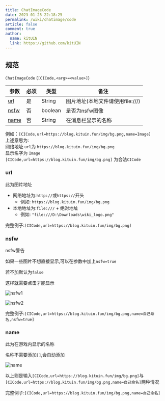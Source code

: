 ```yaml
---
title: ChatImageCode
date: 2023-01-25 22:18:25
permalink: /wiki/chatimage/code
article: false
comment: true
author: 
  name: kitUIN
  link: https://github.com/kitUIN
---
```

## 规范
`ChatImageCode` (`[CICode,<arg>=<value>]`)

| 参数                                 | 必须  | 类型      | 备注                    |
|------------------------------------|-----|---------|-----------------------|
| [url](/wiki/chatimage/code/#url)   | 是   | String  | 图片地址(本地文件请使用file:///) |
| [nsfw](/wiki/chatimage/code/#nsfw) | 否   | boolean | 是否为nsfw图像             |
| [name](/wiki/chatimage/code/#name) | 否   | String  | 在消息栏显示的名称             |

例如：`[CICode,url=https://blog.kituin.fun/img/bg.png,name=Image]`  
上述意思为:  
网络地址 `url`为 `https://blog.kituin.fun/img/bg.png`  
显示名字为 `Image`  
`[CICode,url=https://blog.kituin.fun/img/bg.png]` 为合法`CICode`  


### url
此为图片地址
- 网络地址为:`http://`或`https://`开头
    - 例如: `https://blog.kituin.fun/img/bg.png`
- 本地地址为:`file:///` + 绝对地址
    - 例如: `"file:///D:\Downloads\wiki_logo.png"`


完整例子:`[CICode,url=https://blog.kituin.fun/img/bg.png]`


### nsfw
nsfw警告

如果一些图片不想直接显示,可以在参数中加上`nsfw=true`

若不加默认为`false`

这样就需要点击才能显示

![nsfw1](/img/nsfw.png)

![nsfw2](/img/nsfw2.png)

完整例子:`[CICode,url=https://blog.kituin.fun/img/bg.png,name=自己命名,nsfw=true]`

### name
此为在游戏内显示的名称

名称不需要添加`[]`,会自动添加

![name](/img/name.png)  

以上则是输入`[CICode,url=https://blog.kituin.fun/img/bg.png]`与`[CICode,url=https://blog.kituin.fun/img/bg.png,name=自己命名]`两种情况

完整例子:`[CICode,url=https://blog.kituin.fun/img/bg.png,name=自己命名]`